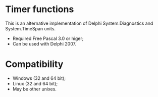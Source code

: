 # Timer functions

This is an alternative implementation of Delphi System.Diagnostics and System.TimeSpan units.

  - Required Free Pascal 3.0 or higer;
  - Can be used with Delphi 2007.

# Compatibility

  - Windows (32 and 64 bit);
  - Linux (32 and 64 bit);
  - May be other unixes.
